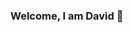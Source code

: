 ### Welcome, I am David 👋

<!--
**HUFSDavid/HUFSDavid** is a ✨ _special_ ✨ repository because its `README.md` (this file) appears on your GitHub profile.

Here are some ideas to get you started:

- 🔭 I’m currently working on ...
- 🌱 I’m currently learning phython.
- 👯 I’m looking to collaborate on ...
- 🤔 I’m looking for help with ...
- 💬 Ask me about ...
- 📫 How to reach me: galaxytaehwi@gmail.com
- 😄 Pronouns: ...
- ⚡ Fun fact: ...
-->
